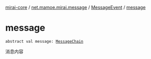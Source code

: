 [mirai-core](../../index.md) / [net.mamoe.mirai.message](../index.md) / [MessageEvent](index.md) / [message](./message.md)

# message

`abstract val message: `[`MessageChain`](../../net.mamoe.mirai.message.data/-message-chain/index.md)

消息内容

